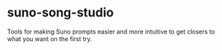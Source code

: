 # suno-song-studio
Tools for making Suno prompts easier and more intuitive to get closers to what you want on the first try.
